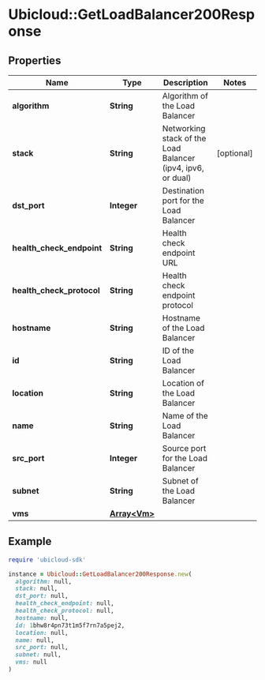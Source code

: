 # Ubicloud::GetLoadBalancer200Response

## Properties

| Name | Type | Description | Notes |
| ---- | ---- | ----------- | ----- |
| **algorithm** | **String** | Algorithm of the Load Balancer |  |
| **stack** | **String** | Networking stack of the Load Balancer (ipv4, ipv6, or dual) | [optional] |
| **dst_port** | **Integer** | Destination port for the Load Balancer |  |
| **health_check_endpoint** | **String** | Health check endpoint URL |  |
| **health_check_protocol** | **String** | Health check endpoint protocol |  |
| **hostname** | **String** | Hostname of the Load Balancer |  |
| **id** | **String** | ID of the Load Balancer |  |
| **location** | **String** | Location of the Load Balancer |  |
| **name** | **String** | Name of the Load Balancer |  |
| **src_port** | **Integer** | Source port for the Load Balancer |  |
| **subnet** | **String** | Subnet of the Load Balancer |  |
| **vms** | [**Array&lt;Vm&gt;**](Vm.md) |  |  |

## Example

```ruby
require 'ubicloud-sdk'

instance = Ubicloud::GetLoadBalancer200Response.new(
  algorithm: null,
  stack: null,
  dst_port: null,
  health_check_endpoint: null,
  health_check_protocol: null,
  hostname: null,
  id: 1bhw8r4pn73t1m5f7rn7a5pej2,
  location: null,
  name: null,
  src_port: null,
  subnet: null,
  vms: null
)
```


